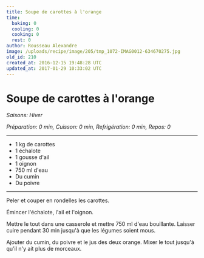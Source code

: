 ```yaml
---
title: Soupe de carottes à l'orange
time:
  baking: 0
  cooling: 0
  cooking: 0
  rest: 0
author: Rousseau Alexandre
image: /uploads/recipe/image/205/tmp_1072-IMAG0012-634670275.jpg
old_id: 210
created_at: 2016-12-15 19:48:28 UTC
updated_at: 2017-01-29 10:33:02 UTC
---
```


# Soupe de carottes à l'orange



*Saisons: Hiver*

*Préparation: 0 min, Cuisson: 0 min, Refrigération: 0 min, Repos: 0*

---

- 1 kg de carottes
- 1 échalote
- 1 gousse d'ail
- 1 oignon
- 750 ml d'eau
- Du cumin
- Du poivre

---

Peler et couper en rondelles les carottes. 

Émincer l'échalote, l'ail et l'oignon.

Mettre le tout dans une casserole et mettre 750 ml d'eau bouillante. Laisser cuire pendant 30 min jusqu'à que les légumes soient mous.

Ajouter du cumin, du poivre et le jus des deux orange. Mixer le tout jusqu'à qu'il n'y ait plus de morceaux.

